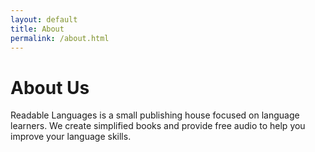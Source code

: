 ```yaml
---
layout: default
title: About
permalink: /about.html
---
```


<h1>About Us</h1>
<p>Readable Languages is a small publishing house focused on language learners. We create simplified books and provide free audio to help you improve your language skills.</p>
